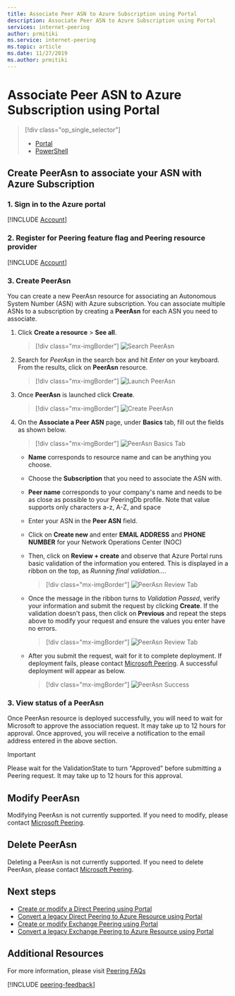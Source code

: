 ```yaml
---
title: Associate Peer ASN to Azure Subscription using Portal
description: Associate Peer ASN to Azure Subscription using Portal
services: internet-peering
author: prmitiki
ms.service: internet-peering
ms.topic: article
ms.date: 11/27/2019
ms.author: prmitiki
---
```


# Associate Peer ASN to Azure Subscription using Portal
> [!div class="op_single_selector"]
> * [Portal](internet-peering-subscription-registration-portal.md)
> * [PowerShell](internet-peering-subscription-registration.md)
>

## Create PeerAsn to associate your ASN with Azure Subscription

### 1. Sign in to the Azure portal
[!INCLUDE [Account](./includes/internet-peering-account-portal.md)]

### 2. Register for Peering feature flag and Peering resource provider
[!INCLUDE [Account](./includes/internet-peering-flag-portal.md)]

### 3. Create PeerAsn
You can create a new PeerAsn resource for associating an Autonomous System Number (ASN) with Azure subscription. You can associate multiple ASNs to a subscription by creating a **PeerAsn** for each ASN you need to associate.

1. Click **Create a resource** > **See all**.

    > [!div class="mx-imgBorder"]
    > ![Search PeerAsn](./media/PeerAsn_seeAll.png)

1. Search for *PeerAsn* in the search box and hit *Enter* on your keyboard. From the results, click on **PeerAsn** resource.

    > [!div class="mx-imgBorder"]
    > ![Launch PeerAsn](./media/PeerAsn_launch.png)

1. Once **PeerAsn** is launched click **Create**.

    > [!div class="mx-imgBorder"]
    > ![Create PeerAsn](./media/PeerAsn_create.png)

1. On the **Associate a Peer ASN** page, under **Basics** tab, fill out the fields as shown below.

    > [!div class="mx-imgBorder"]
    > ![PeerAsn Basics Tab](./media/PeerAsn_basics_tab.png)

    * **Name** corresponds to resource name and can be anything you choose.  
    * Choose the **Subscription** that you need to associate the ASN with.
    * **Peer name** corresponds to your company's name and needs to be as close as possible to your PeeringDb profile. Note that value supports only characters a-z, A-Z, and space
    * Enter your ASN in the **Peer ASN** field.
    * Click on **Create new** and enter **EMAIL ADDRESS** and **PHONE NUMBER** for your Network Operations Center (NOC)
    * Then, click on **Review + create** and observe that Azure Portal runs basic validation of the information you entered. This is displayed in a ribbon on the top, as *Running final validation...*.

        > [!div class="mx-imgBorder"]
        > ![PeerAsn Review Tab](./media/PeerAsn_review_tab_validation.png)

    * Once the message in the ribbon turns to *Validation Passed*, verify your information and submit the request by clicking **Create**. If the validation doesn't pass, then click on **Previous** and repeat the steps above to modify your request and ensure the values you enter have no errors.

        > [!div class="mx-imgBorder"]
        > ![PeerAsn Review Tab](./media/PeerAsn_review_tab.png)

    * After you submit the request, wait for it to complete deployment. If deployment fails, please contact [Microsoft Peering](mailto:peering@microsoft.com). A successful deployment will appear as below.

        > [!div class="mx-imgBorder"]
        > ![PeerAsn Success](./media/PeerAsn_success.png)

### 3. View status of a PeerAsn
Once PeerAsn resource is deployed successfully, you will need to wait for Microsoft to approve the association request. It may take up to 12 hours for approval. Once approved, you will receive a notification to the email address entered in the above section.

> [!IMPORTANT]
> Please wait for the ValidationState to turn "Approved" before submitting a Peering request. It may take up to 12 hours for this approval.

## Modify PeerAsn
Modifying PeerAsn is not currently supported. If you need to modify, please contact [Microsoft Peering](mailto:peering@microsoft.com).

## Delete PeerAsn
Deleting a PeerAsn is not currently supported. If you need to delete PeerAsn, please contact [Microsoft Peering](mailto:peering@microsoft.com).

## Next steps

* [Create or modify a Direct Peering using Portal](internet-peering-howto-directpeering-arm-portal.md)
* [Convert a legacy Direct Peering to Azure Resource using Portal](internet-peering-howto-legacydirect-arm-portal.md)
* [Create or modify Exchange Peering using Portal](internet-peering-howto-exchangepeering-arm-portal.md)
* [Convert a legacy Exchange Peering to Azure Resource using Portal](internet-peering-howto-legacyexchange-arm-portal.md)

## Additional Resources

For more information, please visit [Peering FAQs](internet-peering-faqs.md)

[!INCLUDE [peering-feedback](./includes/internet-peering-feedback.md)]
